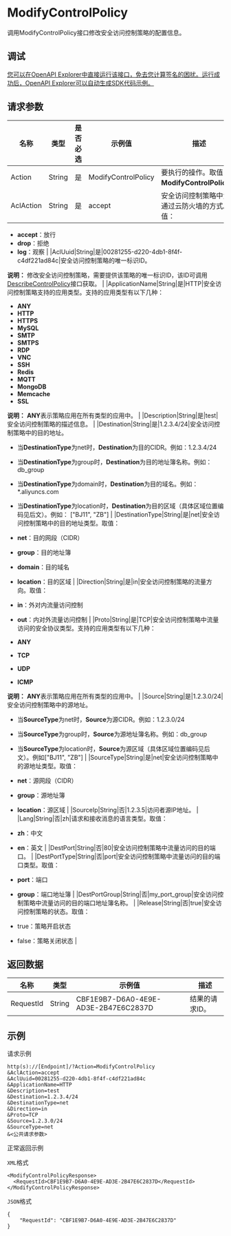# ModifyControlPolicy

调用ModifyControlPolicy接口修改安全访问控制策略的配置信息。

## 调试

[您可以在OpenAPI Explorer中直接运行该接口，免去您计算签名的困扰。运行成功后，OpenAPI Explorer可以自动生成SDK代码示例。](https://api.aliyun.com/#product=Cloudfw&api=ModifyControlPolicy&type=RPC&version=2017-12-07)

## 请求参数

|名称|类型|是否必选|示例值|描述|
|--|--|----|---|--|
|Action|String|是|ModifyControlPolicy|要执行的操作。取值：**ModifyControlPolicy**。 |
|AclAction|String|是|accept|安全访问控制策略中流量通过云防火墙的方式。取值：

 -   **accept**：放行
-   **drop**：拒绝
-   **log**：观察 |
|AclUuid|String|是|00281255-d220-4db1-8f4f-c4df221ad84c|安全访问控制策略的唯一标识ID。

 **说明：** 修改安全访问控制策略，需要提供该策略的唯一标识ID，该ID可调用[DescribeControlPolicy](~~138866~~)接口获取。 |
|ApplicationName|String|是|HTTP|安全访问控制策略支持的应用类型。支持的应用类型有以下几种：

 -   **ANY**
-   **HTTP**
-   **HTTPS**
-   **MySQL**
-   **SMTP**
-   **SMTPS**
-   **RDP**
-   **VNC**
-   **SSH**
-   **Redis**
-   **MQTT**
-   **MongoDB**
-   **Memcache**
-   **SSL**

 **说明：** **ANY**表示策略应用在所有类型的应用中。 |
|Description|String|是|test|安全访问控制策略的描述信息。 |
|Destination|String|是|1.2.3.4/24|安全访问控制策略中的目的地址。

 -   当**DestinationType**为net时，**Destination**为目的CIDR。例如：1.2.3.4/24
-   当**DestinationType**为group时，**Destination**为目的地址簿名称。例如：db\_group
-   当**DestinationType**为domain时，**Destination**为目的域名。例如：\*.aliyuncs.com
-   当**DestinationType**为location时，**Destination**为目的区域（具体区域位置编码见后文）。例如： \["BJ11", "ZB"\] |
|DestinationType|String|是|net|安全访问控制策略中的目的地址类型。取值：

 -   **net**：目的网段（CIDR）
-   **group**：目的地址簿
-   **domain**：目的域名
-   **location**：目的区域 |
|Direction|String|是|in|安全访问控制策略的流量方向。取值：

 -   **in**：外对内流量访问控制
-   **out**：内对外流量访问控制 |
|Proto|String|是|TCP|安全访问控制策略中流量访问的安全协议类型。支持的应用类型有以下几种：

 -   **ANY**
-   **TCP**
-   **UDP**
-   **ICMP**

 **说明：** **ANY**表示策略应用在所有类型的应用中。 |
|Source|String|是|1.2.3.0/24|安全访问控制策略中的源地址。

 -   当**SourceType**为net时，**Source**为源CIDR。例如：1.2.3.0/24
-   当**SourceType**为group时，**Source**为源地址簿名称。例如：db\_group
-   当**SourceType**为location时，**Source**为源区域（具体区域位置编码见后文）。例如\["BJ11", "ZB"\] |
|SourceType|String|是|net|安全访问控制策略中的源地址类型。取值：

 -   **net**：源网段（CIDR）
-   **group**：源地址簿
-   **location**：源区域 |
|SourceIp|String|否|1.2.3.5|访问者源IP地址。 |
|Lang|String|否|zh|请求和接收消息的语言类型。取值：

 -   **zh**：中文
-   **en**：英文 |
|DestPort|String|否|80|安全访问控制策略中流量访问的目的端口。 |
|DestPortType|String|否|port|安全访问控制策略中流量访问的目的端口类型。取值：

 -   **port**：端口
-   **group**：端口地址簿 |
|DestPortGroup|String|否|my\_port\_group|安全访问控制策略中流量访问的目的端口地址簿名称。 |
|Release|String|否|true|安全访问控制策略的状态。取值：

 -   true：策略开启状态
-   false：策略关闭状态 |

## 返回数据

|名称|类型|示例值|描述|
|--|--|---|--|
|RequestId|String|CBF1E9B7-D6A0-4E9E-AD3E-2B47E6C2837D|结果的请求ID。 |

## 示例

请求示例

```
http(s)://[Endpoint]/?Action=ModifyControlPolicy
&AclAction=accept
&AclUuid=00281255-d220-4db1-8f4f-c4df221ad84c
&ApplicationName=HTTP
&Description=test
&Destination=1.2.3.4/24
&DestinationType=net
&Direction=in
&Proto=TCP
&Source=1.2.3.0/24
&SourceType=net
&<公共请求参数>
```

正常返回示例

`XML`格式

```
<ModifyControlPolicyResponse>
  <RequestId>CBF1E9B7-D6A0-4E9E-AD3E-2B47E6C2837D</RequestId>
</ModifyControlPolicyResponse>
```

`JSON`格式

```
{
    "RequestId": "CBF1E9B7-D6A0-4E9E-AD3E-2B47E6C2837D"
}
```

